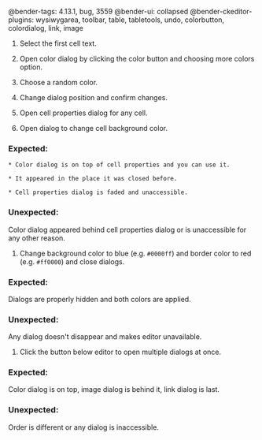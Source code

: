 @bender-tags: 4.13.1, bug, 3559
@bender-ui: collapsed
@bender-ckeditor-plugins: wysiwygarea, toolbar, table, tabletools, undo, colorbutton, colordialog, link, image

1. Select the first cell text.

1. Open color dialog by clicking the color button and choosing more colors option.

1. Choose a random color.

1. Change dialog position and confirm changes.

1. Open cell properties dialog for any cell.

1. Open dialog to change cell background color.

  ### Expected:
    * Color dialog is on top of cell properties and you can use it.

    * It appeared in the place it was closed before.

    * Cell properties dialog is faded and unaccessible.

  ### Unexpected:
  Color dialog appeared behind cell properties dialog or is unaccessible for any other reason.

1. Change background color to blue (e.g. `#0000ff`) and border color to red (e.g. `#ff0000`) and close dialogs.

  ### Expected:
  Dialogs are properly hidden and both colors are applied.

  ### Unexpected:
  Any dialog doesn't disappear and makes editor unavailable.

1. Click the button below editor to open multiple dialogs at once.

  ### Expected:
  Color dialog is on top, image dialog is behind it, link dialog is last.

  ### Unexpected:
  Order is different or any dialog is inaccessible.
